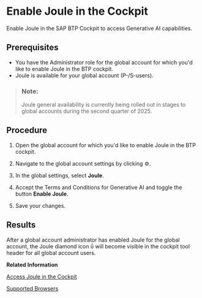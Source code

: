 <!-- loio8232891e48a84fe8a02838912c7cd746 -->

<link rel="stylesheet" type="text/css" href="../css/sap-icons.css"/>

# Enable Joule in the Cockpit

Enable Joule in the SAP BTP Cockpit to access Generative AI capabilities.



<a name="loio8232891e48a84fe8a02838912c7cd746__prereq_awl_3kx_t2c"/>

## Prerequisites

-   You have the Administrator role for the global account for which you'd like to enable Joule in the BTP cockpit.
-   Joule is available for your global account \(P-/S-users\).

> ### Note:  
> Joule general availability is currently being rolled out in stages to global accounts during the second quarter of 2025.



## Procedure

1.  Open the global account for which you'd like to enable Joule in the BTP cockpit.

2.  Navigate to the global account settings by clicking :gear:.

3.  In the global settings, select **Joule**.

4.  Accept the Terms and Conditions for Generative AI and toggle the button **Enable Joule**.

5.  Save your changes.




<a name="loio8232891e48a84fe8a02838912c7cd746__result_wcj_nlx_t2c"/>

## Results

After a global account administrator has enabled Joule for the global account, the Joule diamond icon <span class="SAP-icons-V5"></span> will become visible in the cockpit tool header for all global account users.

**Related Information**  


[Access Joule in the Cockpit](https://help.sap.com/docs/BTP/65de2977205c403bbc107264b8eccf4b/9107b1ca998a4b6ba88be47c3528e373.html?locale=en-US&state=PRODUCTION&version=Cloud)

[Supported Browsers](https://help.sap.com/docs/joule/serviceguide/supported-browsers?version=CLOUD)

